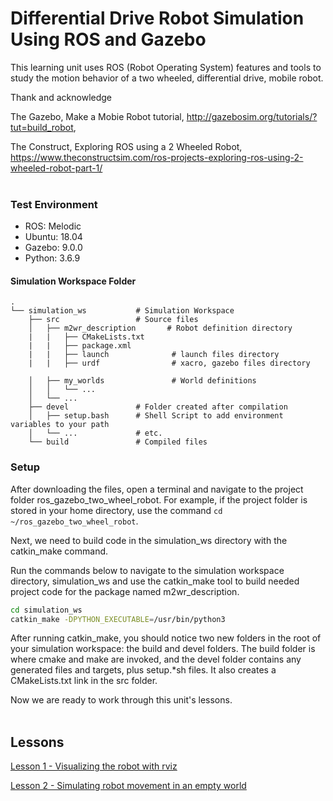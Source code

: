 # Differential Drive Robot Simulation Using ROS and Gazebo

This learning unit uses ROS (Robot Operating System) features and tools to study the motion behavior of a two wheeled, differential drive, mobile robot. 


Thank and acknowledge

The Gazebo, Make a Mobie Robot tutorial, http://gazebosim.org/tutorials/?tut=build_robot, 


The Construct, Exploring ROS using a 2 Wheeled Robot, https://www.theconstructsim.com/ros-projects-exploring-ros-using-2-wheeled-robot-part-1/
</br></br>


### Test Environment

- ROS: Melodic
- Ubuntu: 18.04
- Gazebo: 9.0.0
- Python: 3.6.9


#### Simulation Workspace Folder
    .
    └── simulation_ws           # Simulation Workspace
        ├── src                 # Source files 
        │   ├── m2wr_description       # Robot definition directory
        |   |   ├── CMakeLists.txt
        |   |   ├── package.xml
        |   |   ├── launch              # launch files directory
        |   |   ├── urdf                # xacro, gazebo files directory

        │   ├── my_worlds               # World definitions
        │   │   └── ...
        │   └── ...
        ├── devel               # Folder created after compilation
        │   ├── setup.bash      # Shell Script to add environment variables to your path
        │   └── ...             # etc.
        └── build               # Compiled files
    
### Setup

After downloading the files, open a terminal and navigate to the project folder ros_gazebo_two_wheel_robot. For example, if the project folder is stored in your home directory, use the command `cd ~/ros_gazebo_two_wheel_robot`.

Next, we need to build code in the simulation_ws directory with the catkin_make command.

Run the commands below to navigate to the simulation workspace directory, simulation_ws and use the catkin_make tool to build needed project code for the package named m2wr_description.

```bash
cd simulation_ws
catkin_make -DPYTHON_EXECUTABLE=/usr/bin/python3
```

After running catkin_make, you should notice two new folders in the root of your simulation workspace: the build and devel folders. The build folder is where cmake and make are invoked, and the devel folder contains any generated files and targets, plus setup.*sh files. It also creates a CMakeLists.txt link in the src folder.

Now we are ready to work through this unit's lessons.</br></br>

## Lessons

[Lesson 1 - Visualizing the robot with rviz](./lesson01.md)

[Lesson 2 - Simulating robot movement in an empty world](./lesson02.md)

